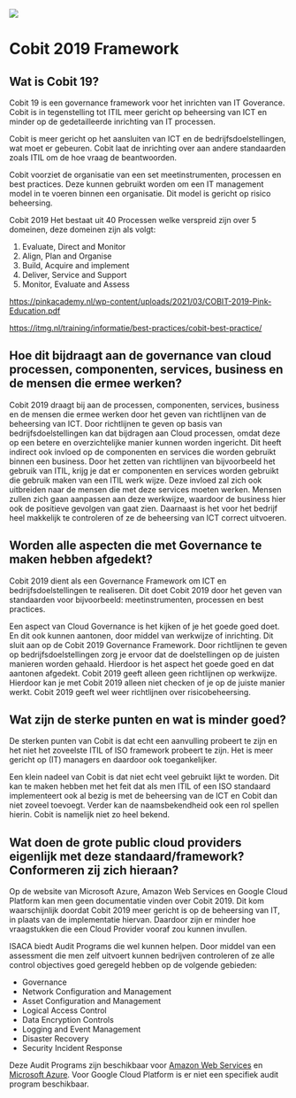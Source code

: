 ![](https://itmg.nl/wp-content/uploads/2020/03/COBIT2019.jpg)

# Cobit 2019 Framework
## Wat is Cobit 19?
Cobit 19 is een governance framework voor het inrichten van IT Goverance. Cobit is in tegenstelling tot ITIL meer gericht op beheersing van ICT en minder op de gedetailleerde inrichting van IT processen.  

Cobit is meer gericht op het aansluiten van ICT en de bedrijfsdoelstellingen, wat moet er gebeuren. Cobit laat de inrichting over aan andere standaarden zoals ITIL om de hoe vraag de beantwoorden. 

Cobit voorziet de organisatie van een set meetinstrumenten, processen en best practices. Deze kunnen gebruikt worden om een IT management model in te voeren binnen een organisatie. Dit model is gericht op risico beheersing.  

Cobit 2019 Het bestaat uit 40 Processen welke verspreid zijn over 5 domeinen, deze domeinen zijn als volgt: 
1. Evaluate, Direct and Monitor 
2. Align, Plan and Organise
3. Build, Acquire and implement
4. Deliver, Service and Support
5. Monitor, Evaluate and Assess

https://pinkacademy.nl/wp-content/uploads/2021/03/COBIT-2019-Pink-Education.pdf

https://itmg.nl/training/informatie/best-practices/cobit-best-practice/

## Hoe dit bijdraagt aan de governance van cloud processen, componenten, services, business en de mensen die ermee werken?
Cobit 2019 draagt bij aan de processen, componenten, services, business en de mensen die ermee werken door het geven van richtlijnen van de beheersing van ICT. Door richtlijnen te geven op basis van bedrijfsdoelstellingen kan dat bijdragen aan Cloud processen, omdat deze op een betere en overzichtelijke manier kunnen worden ingericht. Dit heeft indirect ook invloed op de componenten en services die worden gebruikt binnen een business. Door het zetten van richtlijnen van bijvoorbeeld het gebruik van ITIL, krijg je dat er componenten en services worden gebruikt die gebruik maken van een ITIL werk wijze. Deze invloed zal zich ook uitbreiden naar de mensen die met deze services moeten werken. Mensen zullen zich gaan aanpassen aan deze werkwijze, waardoor de business hier ook de positieve gevolgen van gaat zien. Daarnaast is het voor het bedrijf heel makkelijk te controleren of ze de beheersing van ICT correct uitvoeren.

## Worden alle aspecten die met Governance te maken hebben afgedekt?
Cobit 2019 dient als een Governance Framework om ICT en bedrijfsdoelstellingen te realiseren. Dit doet Cobit 2019 door het geven van standaarden voor bijvoorbeeld: meetinstrumenten, processen en best practices. 
 
Een aspect van Cloud Governance is het kijken of je het goede goed doet. En dit ook kunnen aantonen, door middel van werkwijze of inrichting. Dit sluit aan op de Cobit 2019 Governance Framework. Door richtlijnen te geven op bedrijfsdoelstellingen zorg je ervoor dat de doelstellingen op de juisten manieren worden gehaald. Hierdoor is het aspect het goede goed en dat aantonen afgedekt. Cobit 2019 geeft alleen geen richtlijnen op werkwijze. Hierdoor kan je met Cobit 2019 alleen niet checken of je op de juiste manier werkt. Cobit 2019 geeft wel weer richtlijnen over risicobeheersing. 

## Wat zijn de sterke punten en wat is minder goed?
De sterken punten van Cobit is dat echt een aanvulling probeert te zijn en het niet het zoveelste ITIL of ISO framework probeert te zijn. Het is meer gericht op (IT) managers en daardoor ook toegankelijker. 

Een klein nadeel van Cobit is dat niet echt veel gebruikt lijkt te worden. Dit kan te maken hebben met het feit dat als men ITIL of een ISO standaard implementeert ook al bezig is met de beheersing van de ICT en Cobit dan niet zoveel toevoegt. Verder kan de naamsbekendheid ook een rol spellen hierin. Cobit is namelijk niet zo heel bekend.

## Wat doen de grote public cloud providers eigenlijk met deze standaard/framework? Conformeren zij zich hieraan?
Op de website van Microsoft Azure, Amazon Web Services en Google Cloud Platform kan men geen documentatie vinden over Cobit 2019. Dit kom waarschijnlijk doordat Cobit 2019 meer gericht is op de beheersing van IT, in plaats van de implementatie hiervan. Daardoor zijn er minder hoe vraagstukken die een Cloud Provider vooraf zou kunnen invullen.  

ISACA biedt Audit Programs die wel kunnen helpen. Door middel van een assessment die men zelf uitvoert kunnen bedrijven controleren of ze alle control objectives goed geregeld hebben op de volgende gebieden: 

- Governance
- Network Configuration and Management
- Asset Configuration and Management
- Logical Access Control
- Data Encryption Controls
- Logging and Event Management
- Disaster Recovery
- Security Incident Response

Deze Audit Programs zijn beschikbaar voor [Amazon Web Services](https://store.isaca.org/s/store#/store/browse/detail/a2S4w000004KoGUEA0) en [Microsoft Azure](https://store.isaca.org/s/store#/store/browse/detail/a2S4w000004KoGTEA0). Voor Google Cloud Platform is er niet een specifiek audit program beschikbaar.
